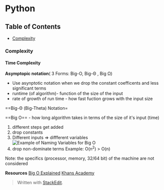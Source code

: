 # Python

## Table of Contents
* [Complexity](complexity)


### Complexity

#### Time Complexity


**Asymptopic notation**( 3 Forms: Big-O, Big-Θ , Big Ω)
* Use asynptotic notation when we drop the constant coefficents and less significant terms
* runtime (of algorithm)- function of the size of the input
* rate of growth of run time - how fast fuction grows with the input size


==Big-Θ (Big-Theta) Notation=

==Big O== - how long algorithm takes in terms of the size of it's input (time)
1. different steps get added
2. drop constants 
3.  Different inputs => diffferent variables 
![Example of Naming Variables for Big O](https://photos.google.com/album/AF1QipPfjm3PHBCiN_eT1T8CAOtzKh6txR99WmTXPr93/photo/AF1QipO6ti8ZlIrT-mqBlEtWesSHBGwYwH0puYWkqJxw)
4. drop non-dominate terms 
Example: O(n<sup>2</sup>) > O(n)

Note: the specifics (processor, memory, 32/64 bit) of the machine are not considered

**Resources**
 [Big O Explained](https://www.youtube.com/watch?v=v4cd1O4zkGw)
 [Khans Academy](https://www.khanacademy.org/computing/computer-science/algorithms/asymptotic-notation/a/asymptotic-notation)

> Written with [StackEdit](https://stackedit.io/).
<!--stackedit_data:
eyJoaXN0b3J5IjpbLTE0MjI1NzIzMjUsLTE1MTM4NDUyMDIsMT
gwNDU0NDI3N119
-->